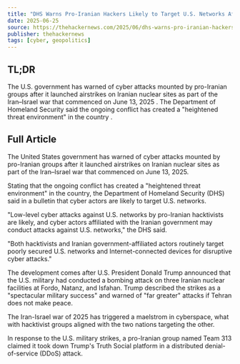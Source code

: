 ```yaml
---
title: "DHS Warns Pro-Iranian Hackers Likely to Target U.S. Networks After Iranian Nuclear Strikes"
date: 2025-06-25
source: https://thehackernews.com/2025/06/dhs-warns-pro-iranian-hackers-likely-to.html
publisher: thehackernews
tags: [cyber, geopolitics]
---
```


## TL;DR

 The U.S. government has warned of cyber attacks mounted by pro-Iranian groups after it launched airstrikes on Iranian nuclear sites as part of the Iran–Israel war that commenced on June 13, 2025 . The Department of Homeland Security said the ongoing conflict has created a "heightened threat environment" in the country .

## Full Article

The United States government has warned of cyber attacks mounted by pro-Iranian groups after it launched airstrikes on Iranian nuclear sites as part of the Iran–Israel war that commenced on June 13, 2025.

Stating that the ongoing conflict has created a "heightened threat environment" in the country, the Department of Homeland Security (DHS) said in a bulletin that cyber actors are likely to target U.S. networks.

"Low-level cyber attacks against U.S. networks by pro-Iranian hacktivists are likely, and cyber actors affiliated with the Iranian government may conduct attacks against U.S. networks," the DHS said.

"Both hacktivists and Iranian government-affiliated actors routinely target poorly secured U.S. networks and Internet-connected devices for disruptive cyber attacks."

The development comes after U.S. President Donald Trump announced that the U.S. military had conducted a bombing attack on three Iranian nuclear facilities at Fordo, Natanz, and Isfahan. Trump described the strikes as a "spectacular military success" and warned of "far greater" attacks if Tehran does not make peace.

The Iran-Israel war of 2025 has triggered a maelstrom in cyberspace, what with hacktivist groups aligned with the two nations targeting the other.

In response to the U.S. military strikes, a pro-Iranian group named Team 313 claimed it took down Trump's Truth Social platform in a distributed denial-of-service (DDoS) attack.
